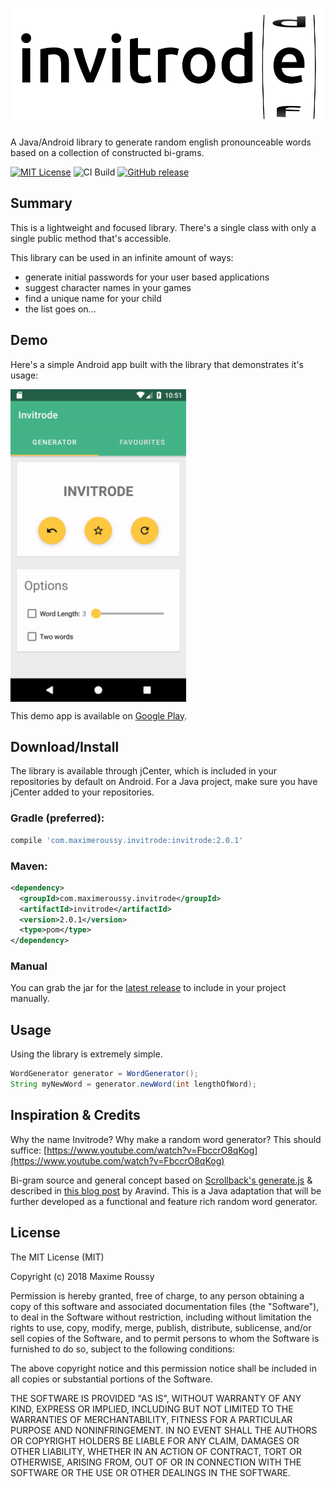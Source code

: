 ![logo](/extras/invitrode.png)

A Java/Android library to generate random english pronounceable words based on a collection of constructed bi-grams.

[![MIT License](http://img.shields.io/badge/license-MIT-green.svg)](https://github.com/maximeroussy/invitrode/license.md) ![CI Build](https://travis-ci.com/maximeroussy/invitrode.svg?branch=master) [![GitHub release](https://img.shields.io/github/release/maximeroussy/invitrode.svg)](https://GitHub.com/maximeroussy/invitrode/releases/)

## Summary
This is a lightweight and focused library. There's a single class with only a single public method that's accessible.

This library can be used in an infinite amount of ways:
- generate initial passwords for your user based applications
- suggest character names in your games
- find a unique name for your child
- the list goes on...

## Demo
Here's a simple Android app built with the library that demonstrates it's usage:

<p>
<a href="https://github.com/maximeroussy/invitrode/blob/master/android-demo.gif"><img src="/android-demo.gif" align="center" height="500"></a>
</p>

This demo app is available on [Google Play](https://play.google.com/store/apps/details?id=com.maximeroussy.invitrodeandroid).

## Download/Install
The library is available through jCenter, which is included in your repositories by default on Android. For a Java 
project, make sure you have jCenter added to your repositories.

### Gradle (preferred):

```gradle
compile 'com.maximeroussy.invitrode:invitrode:2.0.1'
```

### Maven:

```xml
<dependency>
  <groupId>com.maximeroussy.invitrode</groupId>
  <artifactId>invitrode</artifactId>
  <version>2.0.1</version>
  <type>pom</type>
</dependency>
```

### Manual

You can grab the jar for the [latest release](https://github.com/maximeroussy/invitrode/releases) to include in your project manually.

## Usage
Using the library is extremely simple.

```java
WordGenerator generator = WordGenerator();
String myNewWord = generator.newWord(int lengthOfWord);
```

## Inspiration & Credits
Why the name Invitrode? Why make a random word generator? This should suffice:
[https://www.youtube.com/watch?v=FbccrO8qKog](https://www.youtube.com/watch?v=FbccrO8qKog)

Bi-gram source and general concept based on [Scrollback's generate.js](https://github.com/scrollback/scrollback/blob/master/lib/generate.js)  & described in [this blog post](https://www.hackerearth.com/notes/random-pronouncable-text-generator/)  by Aravind. This is a Java adaptation that will be further developed as a functional and feature rich random word generator.

## License
The MIT License (MIT)

Copyright (c) 2018 Maxime Roussy

Permission is hereby granted, free of charge, to any person obtaining a copy of this software and associated documentation files (the "Software"), to deal in the Software without restriction, including without limitation the rights to use, copy, modify, merge, publish, distribute, sublicense, and/or sell copies of the Software, and to permit persons to whom the Software is furnished to do so, subject to the following conditions:

The above copyright notice and this permission notice shall be included in all copies or substantial portions of the Software.

THE SOFTWARE IS PROVIDED "AS IS", WITHOUT WARRANTY OF ANY KIND, EXPRESS OR IMPLIED, INCLUDING BUT NOT LIMITED TO THE WARRANTIES OF MERCHANTABILITY, FITNESS FOR A PARTICULAR PURPOSE AND NONINFRINGEMENT. IN NO EVENT SHALL THE AUTHORS OR COPYRIGHT HOLDERS BE LIABLE FOR ANY CLAIM, DAMAGES OR OTHER LIABILITY, WHETHER IN AN ACTION OF CONTRACT, TORT OR OTHERWISE, ARISING FROM, OUT OF OR IN CONNECTION WITH THE SOFTWARE OR THE USE OR OTHER DEALINGS IN THE SOFTWARE.
